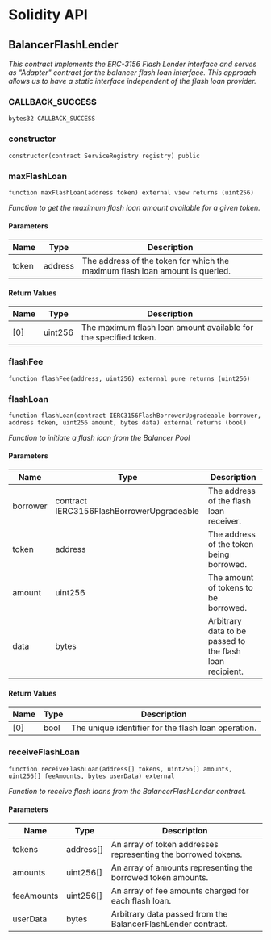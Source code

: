 # Solidity API

## BalancerFlashLender

_This contract implements the ERC-3156 Flash Lender interface and serves as 
"Adapter" contract for the balancer flash loan interface. This approach allows us 
to have a static interface independent of the flash loan provider._

### CALLBACK_SUCCESS

```solidity
bytes32 CALLBACK_SUCCESS
```

### constructor

```solidity
constructor(contract ServiceRegistry registry) public
```

### maxFlashLoan

```solidity
function maxFlashLoan(address token) external view returns (uint256)
```

_Function to get the maximum flash loan amount available for a given token._

#### Parameters

| Name | Type | Description |
| ---- | ---- | ----------- |
| token | address | The address of the token for which the maximum flash loan amount is queried. |

#### Return Values

| Name | Type | Description |
| ---- | ---- | ----------- |
| [0] | uint256 | The maximum flash loan amount available for the specified token. |

### flashFee

```solidity
function flashFee(address, uint256) external pure returns (uint256)
```

### flashLoan

```solidity
function flashLoan(contract IERC3156FlashBorrowerUpgradeable borrower, address token, uint256 amount, bytes data) external returns (bool)
```

_Function to initiate a flash loan from the Balancer Pool_

#### Parameters

| Name | Type | Description |
| ---- | ---- | ----------- |
| borrower | contract IERC3156FlashBorrowerUpgradeable | The address of the flash loan receiver. |
| token | address | The address of the token being borrowed. |
| amount | uint256 | The amount of tokens to be borrowed. |
| data | bytes | Arbitrary data to be passed to the flash loan recipient. |

#### Return Values

| Name | Type | Description |
| ---- | ---- | ----------- |
| [0] | bool | The unique identifier for the flash loan operation. |

### receiveFlashLoan

```solidity
function receiveFlashLoan(address[] tokens, uint256[] amounts, uint256[] feeAmounts, bytes userData) external
```

_Function to receive flash loans from the BalancerFlashLender contract._

#### Parameters

| Name | Type | Description |
| ---- | ---- | ----------- |
| tokens | address[] | An array of token addresses representing the borrowed tokens. |
| amounts | uint256[] | An array of amounts representing the borrowed token amounts. |
| feeAmounts | uint256[] | An array of fee amounts charged for each flash loan. |
| userData | bytes | Arbitrary data passed from the BalancerFlashLender contract. |

